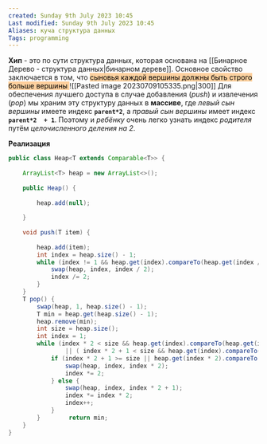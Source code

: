 ```yaml
---
created: Sunday 9th July 2023 10:45
Last modified: Sunday 9th July 2023 10:45
Aliases: куча структура данных
Tags: programming
---
```




**Хип** - это по сути структура данных, которая основана на [[Бинарное Дерево - структура данных|бинарном дереве]]. Основное свойство заключается в том, что <mark style="background: #FFB86CA6;">сыновья каждой вершины должны быть строго больше вершины </mark>
![[Pasted image 20230709105335.png|300]]
Для обеспечения лучшего доступа в случае добавления (*push*) и извлечения (*pop*) мы храним эту структуру данных в **массиве**, где *левый сын вершины* имеете индекс **`parent*2`**, а *правый сын вершины* имеет индекс **`parent*2  + 1`**. 
Поэтому и *ребёнку* очень легко узнать индекс *родителя* путём *целочисленного деления на 2*.


**Реализация**
```java
public class Heap<T extends Comparable<T>> {  
  
    ArrayList<T> heap = new ArrayList<>();  
  
    public Heap() {  
  
        heap.add(null);  
  
    }  
  
    void push(T item) {  
  
        heap.add(item);  
        int index = heap.size() - 1;  
        while (index != 1 && heap.get(index).compareTo(heap.get(index / 2)) < 0) {  
            swap(heap, index, index / 2);  
            index /= 2;  
        }  
    }  
    T pop() {  
        swap(heap, 1, heap.size() - 1);  
        T min = heap.get(heap.size() - 1);  
        heap.remove(min);  
        int size = heap.size();  
        int index = 1;  
        while (index * 2 < size && heap.get(index).compareTo(heap.get(index * 2)) > 0  
                || ( index * 2 + 1 < size && heap.get(index).compareTo(heap.get(index * 2 + 1)) > 0 )) {  
            if (index * 2 + 1 >= size || heap.get(index * 2).compareTo(heap.get(index * 2 + 1)) < 0) {  
                swap(heap, index, index * 2);  
                index *= 2;  
            } else {  
                swap(heap, index, index * 2 + 1);  
                index *= index * 2;  
                index++;  
            }  
        }        return min;  
    }    
}
```

